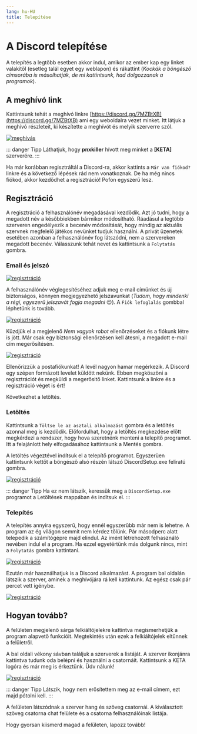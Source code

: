 ```yaml
---
lang: hu-HU
title: Telepítése
---
```


# A Discord telepítése

A telepítés a legtöbb esetben akkor indul, amikor az ember kap egy linket valakitől (esetleg talál egyet egy weblapon) és rákattint (*Kockák a böngésző címsorába is másolhatják, de mi kattintsunk, had dolgozzanak a programok*).

## A meghívó link

Kattintsunk tehát a meghívó linkre [https://discord.gg/7MZBtXB](https://discord.gg/7MZBtXB) ami egy weboldalra vezet minket. Itt látjuk a meghívó részleteit, ki készítette a meghívót és melyik szerverre szól.

[![meghívás](/images/discord/invite.png)](/images/discord/invite.png)

::: danger Tipp
Láthatjuk, hogy **pnxkiller** hívott meg minket a **[KETA]** szerverére.
:::

Ha már korábban regisztráltál a Discord-ra, akkor kattints a <code>Már&nbsp;van&nbsp;fiókod?</code> linkre és a következő lépések rád nem vonatkoznak. De ha még nincs fiókod, akkor kezdődhet a regisztráció! Pofon egyszerű lesz.

## Regisztráció

A regisztráció a felhasználónév megadásával kezdődik. Azt jó tudni, hogy a megadott név a későbbiekben bármikor módosítható. Ráadásul a legtöbb szerveren engedélyezik a becenév módosítását, hogy mindig az aktuális szervnek megfelelő játékos nevünket tudjuk használni. A privát üzenetek esetében azonban a felhasználónév fog látszódni, nem a szervereken megadott becenév. Válasszunk tehát nevet és kattintsunk a `Folytatás` gombra.

### Email és jelszó

[![regisztráció](/images/discord/registration.png)](/images/discord/registration.png)

A felhasználónév véglegesítéséhez adjuk meg e-mail címünket és új biztonságos, könnyen megjegyezhető jelszavunkat (*Tudom, hogy mindenki a régi, egyszerű jelszavát fogja megadni* :wink:). A <code>Fiók&nbsp;lefoglalás</code> gombbal léphetünk is tovább.

[![regisztráció](/images/discord/registration_confirm.png)](/images/discord/registration_confirm.png)

Küzdjük el a megjelenő *Nem vagyok robot* ellenőrzéseket és a fiókunk létre is jött. Már csak egy biztonsági ellenőrzésen kell átesni, a megadott e-mail cím megerősítésén.

[![regisztráció](/images/discord/download.png)](/images/discord/download.png)

Ellenőrizzük a postafiókunkat! A levél nagyon hamar megérkezik. A Discord egy szépen formázott levelet küldött nekünk. Ebben megköszöni a regisztrációt és megküldi a megerősitő linket. Kattintsunk a linkre és a regisztráció véget is ért!

Következhet a letöltés.

### Letöltés
Kattintsunk a <code>Töltse&nbsp;le&nbsp;az&nbsp;asztali&nbsp;alkalmazást</code> gombra és a letöltés azonnal meg is kezdődik. Előfordulhat, hogy a letöltés megkezdése előtt megkérdezi a rendszer, hogy hova szeretnénk menteni a telepítő programot. Itt a felajánlott hely elfogadásához kattintsunk a Mentés gombra.

A letöltés végeztével indítsuk el a telepítő programot. Egyszerüen kattintsunk kettőt a böngésző alsó részén látszó DiscordSetup.exe feliratú gombra.

[![regisztráció](/images/discord/install.png)](/images/discord/install.png)

::: danger Tipp
Ha ez nem látszik, keressük meg a `DiscordSetup.exe` programot a Letöltések mappában és indítsuk el.
:::

### Telepítés
A telepítés annyira egyszerű, hogy ennél egyszerűbb már nem is lehetne. A program az ég világon semmit nem kérdez tőlünk. Pár másodperc alatt telepedik a számítógépre majd elindul. Az imént létrehozott felhasználó nevében indul el a program. Ha ezzel egyetértünk más dolgunk nincs, mint a `Folytatás` gombra kattintani.

[![regisztráció](/images/discord/start.png)](/images/discord/start.png)

Ezután már használhatjuk is a Discord alkalmazást. A program bal oldalán látszik a szerver, aminek a meghívójára rá kell kattintunk. Az egész csak pár percet vett igénybe.

[![regisztráció](/images/discord/started.png)](/images/discord/started.png)

## Hogyan tovább?

A felületen megjelenő sárga felkiáltójelekre kattintva megismerhetjük a program alapvető funkcióit. Megtekintés után ezek a felkiáltójelek eltűnnek a felületről.

A bal oldali vékony sávban találjuk a szerverek a listáját. A szerver ikonjánra kattintva tudunk oda belépni és használni a csatornáit. Kattintsunk a KETA <FavEmoji/> logóra és már meg is érkeztünk. Üdv nálunk!

[![regisztráció](/images/discord/server.png)](/images/discord/server.png)

::: danger Tipp
Látszik, hogy nem erősítettem meg az e-mail címem, ezt majd pótolni kell.
:::

A felületen látszódnak a szerver hang és szöveg csatornái. A kiválasztott szöveg csatorna chat felülete és a csatorna felhasználóinak listája.

Hogy gyorsan kiismerd magad a felületen, lapozz tovább!
